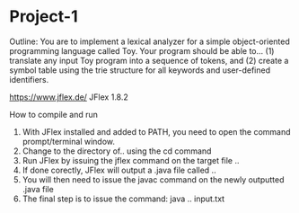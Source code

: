 # Project-1

Outline: You are to implement a lexical analyzer for a simple object-oriented programming language called Toy. 
Your program should be able to...
(1) translate any input Toy program into a sequence of tokens, and 
(2) create a symbol table using the trie structure for all keywords and user-defined identifiers.


https://www.jflex.de/
JFlex 1.8.2 

How to compile and run
1. With JFlex installed and added to PATH, you need to open the command prompt/terminal window.
2. Change to the directory of.. using the cd command
3. Run JFlex by issuing the jflex command on the target file ..
4. If done corectly, JFlex will output a .java file called .. 
5. You will then need to issue the javac command on the newly outputted .java file
6. The final step is to issue the command: java .. input.txt

